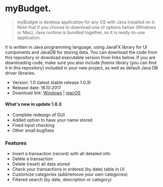 # myBudget.


>myBudget is desktop application for any OS with Java installed on it. Note that if you choose to download one of options below (Windows or Mac), Java runtime is bundled together, so it is ready-to-use application.

It is written in Java programming language, using JavaFX library for UI components and JavaDB for storing data. You can download the code from this repository or download executable version from links below. If you are downloading code, make sure you also include jfoenix library (you can find it in this repository) included in your new project, as well as default Java DB driver libraries.

  - Version: 1.0 (latest stable release 1.0.3)
  - Release date: 16.10.2017
  - Download link: [Windows](https://www.dropbox.com/s/q98xjogl6x3ijv9/myBudget.zip?dl=1) | [macOS](https://www.dropbox.com/s/hsf0jo1nu5o2zjm/myBudget.dmg?dl=1)
  
#### What's new in update 1.0.3
  - Complete redesign of GUI
  - Added option to have your name stored
  - Fixed input checking
  - Other small bugfixes

### Features

  - Insert a transaction (record) with all detailed info
  - Delete a transaction 
  - Delete (reset) all data stored
  - Check your transactions in ordered (by date) table in UI
  - Customize categories (add/remove your own categories)
  - Filtered search (by date, description or category)
